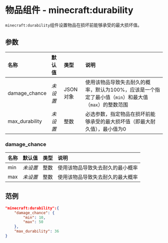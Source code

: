 
# 物品组件 - minecraft:durability
`minecraft:durability`组件设置物品在损坏前能够承受的最大损坏值。

## 参数
| 名称 | 默认值 | 类型 | 说明  |
|:----------|:----------|:----------|:----------|
| damage_chance | *未设置* | JSON 对象| 使用该物品导致失去耐久的概率，默认为100%，应该是一个指定了最小值（`min`）和最大值（`max`）的整数范围 |
| max_durability | *未设置* | 整数 | 必选参数，指定物品在损坏前能够承受的最大损坏值（即最大耐久值），最小值为0 |

### damage_chance
| 名称 | 默认值 | 类型 | 说明  |
|:----------|:----------|:----------|:----------|
| min | *未设置* | 整数 | 使用该物品导致失去耐久的最小概率 |
| max | *未设置* | 整数 | 使用该物品导致失去耐久的最大概率 |

## 范例
```json
"minecraft:durability":{
    "damage_chance": {
        "min": 10,
        "max": 50
    },
    "max_durability": 36
}
```
